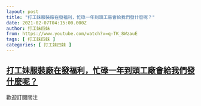 ```yaml
---
layout: post
title: "打工妹服裝廠在發福利，忙碌一年到頭工廠會給我們發什麼呢？"
date: 2021-02-07T04:15:00.000Z
author: 打工妹四妹
from: https://www.youtube.com/watch?v=q-TK_8WzauE
tags: [ 打工妹四妹 ]
categories: [ 打工妹四妹 ]
---
```

<!--1612671300000-->
[打工妹服裝廠在發福利，忙碌一年到頭工廠會給我們發什麼呢？](https://www.youtube.com/watch?v=q-TK_8WzauE)
------

<div>
歡迎訂閱關注
</div>
